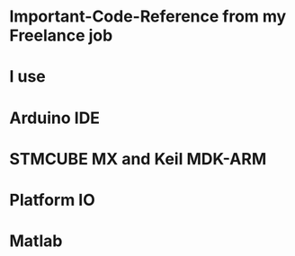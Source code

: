 # Important-Code-Reference from my Freelance job 
# I use
# Arduino IDE
# STMCUBE MX and Keil MDK-ARM
# Platform IO
# Matlab
